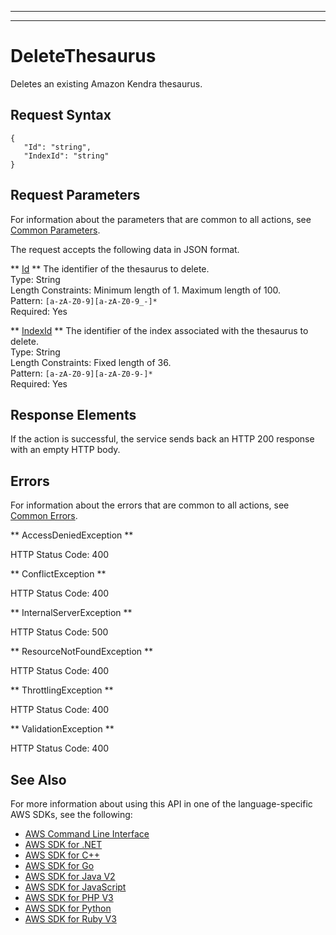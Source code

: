 --------

--------

# DeleteThesaurus<a name="API_DeleteThesaurus"></a>

Deletes an existing Amazon Kendra thesaurus\. 

## Request Syntax<a name="API_DeleteThesaurus_RequestSyntax"></a>

```
{
   "Id": "string",
   "IndexId": "string"
}
```

## Request Parameters<a name="API_DeleteThesaurus_RequestParameters"></a>

For information about the parameters that are common to all actions, see [Common Parameters](CommonParameters.md)\.

The request accepts the following data in JSON format\.

 ** [Id](#API_DeleteThesaurus_RequestSyntax) **   <a name="Kendra-DeleteThesaurus-request-Id"></a>
The identifier of the thesaurus to delete\.  
Type: String  
Length Constraints: Minimum length of 1\. Maximum length of 100\.  
Pattern: `[a-zA-Z0-9][a-zA-Z0-9_-]*`   
Required: Yes

 ** [IndexId](#API_DeleteThesaurus_RequestSyntax) **   <a name="Kendra-DeleteThesaurus-request-IndexId"></a>
The identifier of the index associated with the thesaurus to delete\.  
Type: String  
Length Constraints: Fixed length of 36\.  
Pattern: `[a-zA-Z0-9][a-zA-Z0-9-]*`   
Required: Yes

## Response Elements<a name="API_DeleteThesaurus_ResponseElements"></a>

If the action is successful, the service sends back an HTTP 200 response with an empty HTTP body\.

## Errors<a name="API_DeleteThesaurus_Errors"></a>

For information about the errors that are common to all actions, see [Common Errors](CommonErrors.md)\.

 ** AccessDeniedException **   
  
HTTP Status Code: 400

 ** ConflictException **   
  
HTTP Status Code: 400

 ** InternalServerException **   
  
HTTP Status Code: 500

 ** ResourceNotFoundException **   
  
HTTP Status Code: 400

 ** ThrottlingException **   
  
HTTP Status Code: 400

 ** ValidationException **   
  
HTTP Status Code: 400

## See Also<a name="API_DeleteThesaurus_SeeAlso"></a>

For more information about using this API in one of the language\-specific AWS SDKs, see the following:
+  [AWS Command Line Interface](https://docs.aws.amazon.com/goto/aws-cli/kendra-2019-02-03/DeleteThesaurus) 
+  [AWS SDK for \.NET](https://docs.aws.amazon.com/goto/DotNetSDKV3/kendra-2019-02-03/DeleteThesaurus) 
+  [AWS SDK for C\+\+](https://docs.aws.amazon.com/goto/SdkForCpp/kendra-2019-02-03/DeleteThesaurus) 
+  [AWS SDK for Go](https://docs.aws.amazon.com/goto/SdkForGoV1/kendra-2019-02-03/DeleteThesaurus) 
+  [AWS SDK for Java V2](https://docs.aws.amazon.com/goto/SdkForJavaV2/kendra-2019-02-03/DeleteThesaurus) 
+  [AWS SDK for JavaScript](https://docs.aws.amazon.com/goto/AWSJavaScriptSDK/kendra-2019-02-03/DeleteThesaurus) 
+  [AWS SDK for PHP V3](https://docs.aws.amazon.com/goto/SdkForPHPV3/kendra-2019-02-03/DeleteThesaurus) 
+  [AWS SDK for Python](https://docs.aws.amazon.com/goto/boto3/kendra-2019-02-03/DeleteThesaurus) 
+  [AWS SDK for Ruby V3](https://docs.aws.amazon.com/goto/SdkForRubyV3/kendra-2019-02-03/DeleteThesaurus) 